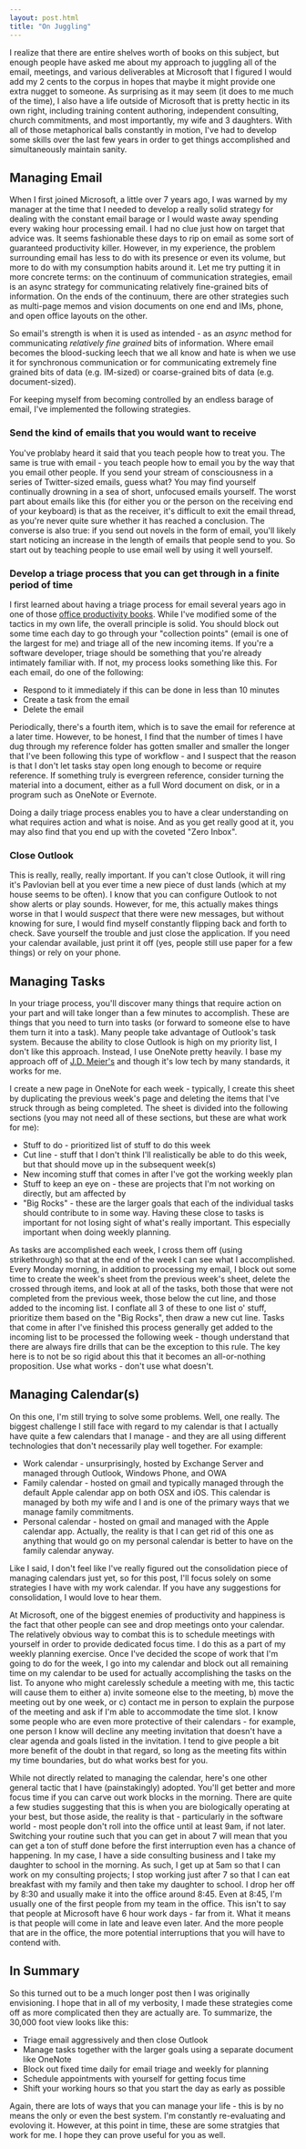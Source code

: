 ```yaml
---
layout: post.html
title: "On Juggling"
---
```

I realize that there are entire shelves worth of books on this subject, but enough people have asked me about my approach to juggling all of the email, meetings, and various deliverables at Microsoft that I figured I would add my 2 cents to the corpus in hopes that maybe it might provide one extra nugget to someone. As surprising as it may seem (it does to me much of the time), I also have a life outside of Microsoft that is pretty hectic in its own right, including training content authoring, independent consulting, church commitments, and most importantly, my wife and 3 daughters. With all of those metaphorical balls constantly in motion, I've had to develop some skills over the last few years in order to get things accomplished and simultaneously maintain sanity.

## Managing Email
When I first joined Microsoft, a little over 7 years ago, I was warned by my manager at the time that I needed to develop a really solid strategy for dealing with the constant email barage or I would waste away spending every waking hour processing email. I had no clue just how on target that advice was. It seems fashionable these days to rip on email as some sort of guaranteed productivity killer. However, in my experience, the problem surrounding email has less to do with its presence or even its volume, but more to do with my consumption habits around it. Let me try putting it in more concrete terms: on the continuum of communication strategies, email is an async strategy for communicating relatively fine-grained bits of information. On the ends of the continuum, there are other strategies such as multi-page memos and vision documents on one end and IMs, phone, and open office layouts on the other.

So email's strength is when it is used as intended - as an _async_ method for communicating _relatively fine grained_ bits of information. Where email becomes the blood-sucking leech that we all know and hate is when we use it for synchronous communication or for communicating extremely fine grained bits of data (e.g. IM-sized) or coarse-grained bits of data (e.g. document-sized).

For keeping myself from becoming controlled by an endless barage of email, I've implemented the following strategies.

### Send the kind of emails that you would want to receive
You've problaby heard it said that you teach people how to treat you. The same is true with email - you teach people how to email you by the way that you email other people. If you send your stream of consciousness in a series of Twitter-sized emails, guess what? You may find yourself continually drowning in a sea of short, unfocused emails yourself. The worst part about emails like this (for either you or the person on the receiving end of your keyboard) is that as the receiver, it's difficult to exit the email thread, as you're never quite sure whether it has reached a conclusion. The converse is also true: if you send out novels in the form of email, you'll likely start noticing an increase in the length of emails that people send to you. So start out by teaching people to use email well by using it well yourself.

### Develop a triage process that you can get through in a finite period of time
I first learned about having a triage process for email several years ago in one of those [office productivity books](http://www.amazon.com/Take-Back-Your-Life-Microsoft/dp/0735620407). While I've modified some of the tactics in my own life, the overall principle is solid. You should block out some time each day to go through your "collection points" (email is one of the largest for me) and triage all of the new incoming items. If you're a software developer, triage should be something that you're already intimately familiar with. If not, my process looks something like this. For each email, do one of the following:

* Respond to it immediately if this can be done in less than 10 minutes
* Create a task from the email
* Delete the email

Periodically, there's a fourth item, which is to save the email for reference at a later time. However, to be honest, I find that the number of times I have dug through my reference folder has gotten smaller and smaller the longer that I've been following this type of workflow - and I suspect that the reason is that I don't let tasks stay open long enough to become or require reference. If something truly is evergreen reference, consider turning the material into a document, either as a full Word document on disk, or in a program such as OneNote or Evernote.

Doing a daily triage process enables you to have a clear understanding on what requires action and what is noise. And as you get really good at it, you may also find that you end up with the coveted "Zero Inbox".

### Close Outlook
This is really, really, really important. If you can't close Outlook, it will ring it's Pavlovian bell at you ever time a new piece of dust lands (which at my house seems to be often). I know that you can configure Outlook to not show alerts or play sounds. However, for me, this actually makes things worse in that I would _suspect_ that there were new messages, but without knowing for sure, I would find myself constantly flipping back and forth to check. Save yourself the trouble and just close the application. If you need your calendar available, just print it off (yes, people still use paper for a few things) or rely on your phone.

## Managing Tasks
In your triage process, you'll discover many things that require action on your part and will take longer than a few minutes to accomplish. These are things that you need to turn into tasks (or forward to someone else to have them turn it into a task). Many people take advantage of Outlook's task system. Because the ability to close Outlook is high on my priority list, I don't like this approach. Instead, I use OneNote pretty heavily. I base my approach off of [J.D. Meier's](http://gettingresults.com/wiki/Main_Page) and though it's low tech by many standards, it works for me.

I create a new page in OneNote for each week - typically, I create this sheet by duplicating the previous week's page and deleting the items that I've struck through as being completed. The sheet is divided into the following sections (you may not need all of these sections, but these are what work for me): 

* Stuff to do - prioritized list of stuff to do this week
* Cut line - stuff that I don't think I'll realistically be able to do this week, but that should move up in the subsequent week(s)
* New incoming stuff that comes in after I've got the working weekly plan 
* Stuff to keep an eye on - these are projects that I'm not working on directly, but am affected by
* "Big Rocks" - these are the larger goals that each of the individual tasks should contribute to in some way. Having these close to tasks is important for not losing sight of what's really important. This especially important when doing weekly planning.

As tasks are accomplished each week, I cross them off (using strikethrough) so that at the end of the week I can see what I accomplished. Every Monday morning, in addition to processing my email, I block out some time to create the week's sheet from the previous week's sheet, delete the crossed through items, and look at all of the tasks, both those that were not completed from the previous week, those below the cut line, and those added to the incoming list. I conflate all 3 of these to one list o' stuff, prioritize them based on the "Big Rocks", then draw a new cut line. Tasks that come in after I've finished this process generally get added to the incoming list to be processed the following week - though understand that there are always fire drills that can be the exception to this rule. The key here is to not be so rigid about this that it becomes an all-or-nothing proposition. Use what works - don't use what doesn't.

## Managing Calendar(s)
On this one, I'm still trying to solve some problems. Well, one really. The biggest challenge I still face with regard to my calendar is that I actually have quite a few calendars that I manage - and they are all using different technologies that don't necessarily play well together. For example:

* Work calendar - unsurprisingly, hosted by Exchange Server and managed through Outlook, Windows Phone, and OWA
* Family calendar - hosted on gmail and typically managed through the default Apple calendar app on both OSX and iOS. This calendar is managed by both my wife and I and is one of the primary ways that we manage family commitments.
* Personal calendar - hosted on gmail and managed with the Apple calendar app. Actually, the reality is that I can get rid of this one as anything that would go on my personal calendar is better to have on the family calendar anyway.

Like I said, I don't feel like I've really figured out the consolidation piece of managing calendars just yet, so for this post, I'll focus solely on some strategies I have with my work calendar. If you have any suggestions for consolidation, I would love to hear them.

At Microsoft, one of the biggest enemies of productivity and happiness is the fact that other people can see and drop meetings onto your calendar. The relatively obvious way to combat this is to schedule meetings with yourself in order to provide dedicated focus time. I do this as a part of my weekly planning exercise. Once I've decided the scope of work that I'm going to do for the week, I go into my calendar and block out all remaining time on my calendar to be used for actually accomplishing the tasks on the list. To anyone who might carelessly schedule a meeting with me, this tactic will cause them to either a) invite someone else to the meeting, b) move the meeting out by one week, or c) contact me in person to explain the purpose of the meeting and ask if I'm able to accommodate the time slot. I know some people who are even more protective of their calendars - for example, one person I know will decline any meeting invitation that doesn't have a clear agenda and goals listed in the invitation. I tend to give people a bit more benefit of the doubt in that regard, so long as the meeting fits within my time boundaries, but do what works best for you.

While not directly related to managing the calendar, here's one other general tactic that I have (painstakingly) adopted. You'll get better and more focus time if you can carve out work blocks in the morning. There are quite a few studies suggesting that this is when you are biologically operating at your best, but those aside, the reality is that - particularly in the software world - most people don't roll into the office until at least 9am, if not later. Switching your routine such that you can get in about 7 will mean that you can get a ton of stuff done before the first interruption even has a chance of happening. In my case, I have a side consulting business and I take my daughter to school in the morning. As such, I get up at 5am so that I can work on my consulting projects; I stop working just after 7 so that I can eat breakfast with my family and then take my daughter to school. I drop her off by 8:30 and usually make it into the office around 8:45. Even at 8:45, I'm usually one of the first people from my team in the office. This isn't to say that people at Microsoft have 6 hour work days - far from it. What it means is that people will come in late and leave even later. And the more people that are in the office, the more potential interruptions that you will have to contend with. 

## In Summary
So this turned out to be a much longer post then I was originally envisioning. I hope that in all of my verbosity, I made these strategies come off as more complicated then they are actually are. To summarize, the 30,000 foot view looks like this: 

* Triage email aggressively and then close Outlook
* Manage tasks together with the larger goals using a separate document like OneNote
* Block out fixed time daily for email triage and weekly for planning
* Schedule appointments with yourself for getting focus time
* Shift your working hours so that you start the day as early as possible

Again, there are lots of ways that you can manage your life - this is by no means the only or even the best system. I'm constantly re-evaluating and evoloving it. However, at this point in time, these are some stratgies that work for me. I hope they can prove useful for you as well.
